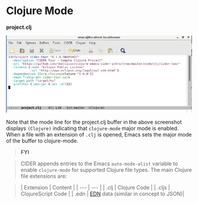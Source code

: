 # Clojure Mode

**project.clj**  

![project.clj for cider-tour project](images/project_clj.jpg)

Note that the mode line for the project.clj buffer in the above screenshot displays `(Clojure)` indicating that  `clojure-mode` major mode is enabled. When a file with an extension of `.clj` is opened, Emacs sets the major mode of the buffer to clojure-mode.

> **FYI**

> CIDER appends entries to the Emacs `auto-mode-alist` variable to enable `clojure-mode` for supported Clojure file types. The main Clojure file extensions are:

>| Extension | Content |
| --- | --- |
| .clj | Clojure Code |
| .cljs | ClojureScript Code |
| .edn | [EDN](https://github.com/edn-format/edn) data (similar in concept to JSON)|



